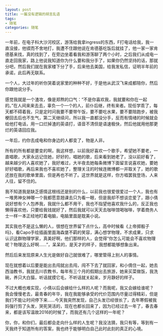 ```yaml
---
layout: post
title: 一篇没有逻辑的胡言乱语
tags:
- 随笔
categories: 随笔
---
```


一年前，在电子科大沙河校区，游荡给我拿ingress的东西，F打电话给我，我一直没接，他锲而不舍地打，我遭不住跟他说在肯德基吃饭后就挂了，他一家一家肯德基来找，真的找到了，在旁边坐着看我和游荡聊了两个小时，之后我们从成电一直走回我家，路上他说我知道你为什么要和我分手了，如果你仍然坚持的话，那就分吧，然后我们就在我家楼下分了手，后来他去美国，给我发私信，证明半年前的承诺，此后再无联系。

一个人，大过年的听你哭着说家里的种种不好，于是他从武汉飞来成都陪你，然后你跟他说分手。

感觉我就是一个渣攻，像是郑熬的口气：“不是你喜欢我，我就要和你在一起的。”在人间来来去去，辜负一个一个的人，前仆后继，终有来者。现任学乖了，每天都不碍着我，只是定时问我要不要带午饭，要不要吃水果，要不要陪跑步，被我梗回去后也不生气，第二天继续问，所以我一直都没分手，反而有情绪的时候就会给他打电话，用一口烂掉渣的英语打，语音不清但是语速极快，然后他就用他那更烂的英语回应我。

一年后，约你去成电和你身边的人都变了，物是人非。

所有的所有都是要变的啊，我这样想，以前我好喜欢一个歌手，希望她不要老，一直唱歌，大家永远记住她，好好的，唱她的歌，后来看到她老了，没以前好看了，越来越少的人喜欢她了，我好难过，大半夜去她每条微博下面留言说喜欢她，要她好好唱歌，再后来我也不喜欢她了，整理关注的时候连微博都一并取关了，她的歌还放在我的歌单里面，但是再也不听了。这世界就是这样，你方唱罢我登场，人来人往，留不住的。

我不知道我是缺乏感情这根线还是别的什么，以前我也很爱很爱过一个人，我也有一堆男神女神哪一个我都愿意翘课去只为看一眼，但是我却不想谈恋爱了，跟小倩说好想有个人包养我，我就什么都不用干，我也不指望他喜欢我什么的，反正我也懒得喜欢他，只要给我钱就好了，然后我就可以天天去咖啡馆喝咖啡，学着商务人士一样一本正经地盯着电脑，电脑里面是耽美小说。

其实我也不是这么懒的人，很想在世界留下点什么，高中时候看《上帝掷骰子吗》，看Capo手绘插画里面海森堡不羁的笑容，满心想学物理，不求成果，只求认识这群物理学家，真美好啊，他们那样的人，会觉得“你怎么可能会不喜欢物理呢？物理这么好啊……”，呆呆的，是天才的样子，我想都能够想象出来。

然后后来发现原来人生光是做好自己就很难了，哪里管得上别人的事情。

现在就想着以后要是能出去闯就出去闯，闯不下去了就回家，和小倩住一起，她去西油教书，我就去川农教书，每年有三个月的假期出去旅游，她来买菜做饭，我洗碗，养只大白猫，听话就摸它毛，不听话就关起来，岁月静好的样子。

不过大概也难实现，小倩以后会嫁给什么样的人呢？而我呢，我又会嫁给谁呢？
我会慢慢老去，最青春的年华，我在我能够承受的代价范围内尽量过得精彩，但是我们不能让时间停下来……今天我突然发现，自己头发已经很长了，去年寒假被我妈强行剪了头发，哭死哭活的，现在也都长回来了，因为已经过去一年了，春去春来，都是该写温故2016的时候了，而我还有几个这样的一年呢？

你，你，和你们，最后都会走向什么样的人生呢？我没法猜，我只有等，等到有一天我终于知道所有的答案，我也终于能够明白自己此时此刻的真正的心境。
